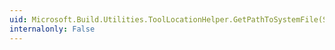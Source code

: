 ```yaml
---
uid: Microsoft.Build.Utilities.ToolLocationHelper.GetPathToSystemFile(System.String)
internalonly: False
---
```

